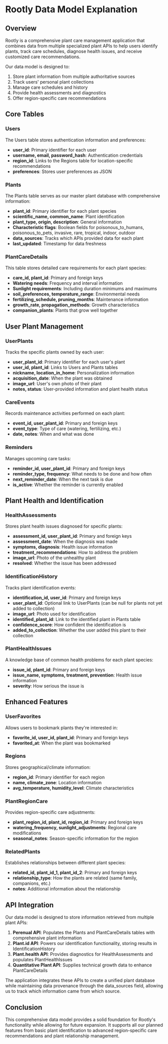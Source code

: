 # Rootly Data Model Explanation

## Overview

Rootly is a comprehensive plant care management application that combines data from multiple specialized plant APIs to help users identify plants, track care schedules, diagnose health issues, and receive customized care recommendations.

Our data model is designed to:
1. Store plant information from multiple authoritative sources
2. Track users' personal plant collections
3. Manage care schedules and history
4. Provide health assessments and diagnostics
5. Offer region-specific care recommendations

## Core Tables

### Users
The Users table stores authentication information and preferences:
- **user_id**: Primary identifier for each user
- **username, email, password_hash**: Authentication credentials
- **region_id**: Links to the Regions table for location-specific recommendations
- **preferences**: Stores user preferences as JSON

### Plants
The Plants table serves as our master plant database with comprehensive information:
- **plant_id**: Primary identifier for each plant species
- **scientific_name, common_name**: Plant identification
- **plant_type, origin, description**: General information
- **Characteristic flags**: Boolean fields for poisonous_to_humans, poisonous_to_pets, invasive, rare, tropical, indoor, outdoor
- **data_sources**: Tracks which APIs provided data for each plant
- **last_updated**: Timestamp for data freshness

### PlantCareDetails
This table stores detailed care requirements for each plant species:
- **care_id, plant_id**: Primary and foreign keys
- **Watering needs**: Frequency and interval information
- **Sunlight requirements**: Including duration minimums and maximums
- **soil_preferences, temperature_range**: Environmental needs
- **fertilizing_schedule, pruning_months**: Maintenance information
- **growth_rate, propagation_methods**: Growth characteristics
- **companion_plants**: Plants that grow well together

## User Plant Management

### UserPlants
Tracks the specific plants owned by each user:
- **user_plant_id**: Primary identifier for each user's plant
- **user_id, plant_id**: Links to Users and Plants tables
- **nickname, location_in_home**: Personalization information
- **acquisition_date**: When the plant was obtained
- **image_url**: User's own photo of their plant
- **notes, status**: User-provided information and plant health status

### CareEvents
Records maintenance activities performed on each plant:
- **event_id, user_plant_id**: Primary and foreign keys
- **event_type**: Type of care (watering, fertilizing, etc.)
- **date, notes**: When and what was done

### Reminders
Manages upcoming care tasks:
- **reminder_id, user_plant_id**: Primary and foreign keys
- **reminder_type, frequency**: What needs to be done and how often
- **next_reminder_date**: When the next task is due
- **is_active**: Whether the reminder is currently enabled

## Plant Health and Identification

### HealthAssessments
Stores plant health issues diagnosed for specific plants:
- **assessment_id, user_plant_id**: Primary and foreign keys
- **assessment_date**: When the diagnosis was made
- **symptoms, diagnosis**: Health issue information
- **treatment_recommendations**: How to address the problem
- **image_url**: Photo of the unhealthy plant
- **resolved**: Whether the issue has been addressed

### IdentificationHistory
Tracks plant identification events:
- **identification_id, user_id**: Primary and foreign keys
- **user_plant_id**: Optional link to UserPlants (can be null for plants not yet added to collection)
- **image_url**: Photo used for identification
- **identified_plant_id**: Link to the identified plant in Plants table
- **confidence_score**: How confident the identification is
- **added_to_collection**: Whether the user added this plant to their collection

### PlantHealthIssues
A knowledge base of common health problems for each plant species:
- **issue_id, plant_id**: Primary and foreign keys
- **issue_name, symptoms, treatment, prevention**: Health issue information
- **severity**: How serious the issue is

## Enhanced Features

### UserFavorites
Allows users to bookmark plants they're interested in:
- **favorite_id, user_id, plant_id**: Primary and foreign keys
- **favorited_at**: When the plant was bookmarked

### Regions
Stores geographical/climate information:
- **region_id**: Primary identifier for each region
- **name, climate_zone**: Location information
- **avg_temperature, humidity_level**: Climate characteristics

### PlantRegionCare
Provides region-specific care adjustments:
- **plant_region_id, plant_id, region_id**: Primary and foreign keys
- **watering_frequency, sunlight_adjustments**: Regional care modifications
- **seasonal_notes**: Season-specific information for the region

### RelatedPlants
Establishes relationships between different plant species:
- **related_id, plant_id_1, plant_id_2**: Primary and foreign keys
- **relationship_type**: How the plants are related (same family, companions, etc.)
- **notes**: Additional information about the relationship

## API Integration

Our data model is designed to store information retrieved from multiple plant APIs:

1. **Perenual API**: Populates the Plants and PlantCareDetails tables with comprehensive plant information
2. **Plant.id API**: Powers our identification functionality, storing results in IdentificationHistory
3. **Plant.health API**: Provides diagnostics for HealthAssessments and populates PlantHealthIssues
4. **Quantitative Plant API**: Supplies technical growth data to enhance PlantCareDetails

The application integrates these APIs to create a unified plant database while maintaining data provenance through the data_sources field, allowing us to track which information came from which source.

## Conclusion

This comprehensive data model provides a solid foundation for Rootly's functionality while allowing for future expansion. It supports all our planned features from basic plant identification to advanced region-specific care recommendations and plant relationship management.
